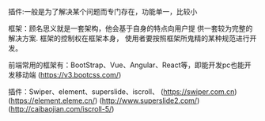 插件:一般是为了解决某个问题而专门存在，功能单一，比较小

框架：顾名思义就是一套架构，他会基于自身的特点向用户提
供一套较为完整的解决方案. 框架的控制权在框架本身，
使用者要按照框架所鬼精的某种规范进行开发。

前端常用的框架有：BootStrap、Vue、Angular、React等，即能开发pc也能开发移动端
(https://v3.bootcss.com/)

插件：Swiper、element、superslide、iscroll、
(https://swiper.com.cn)
(https://element.eleme.cn/)
(http://www.superslide2.com/)
(http://caibaojian.com/iscroll-5/)

